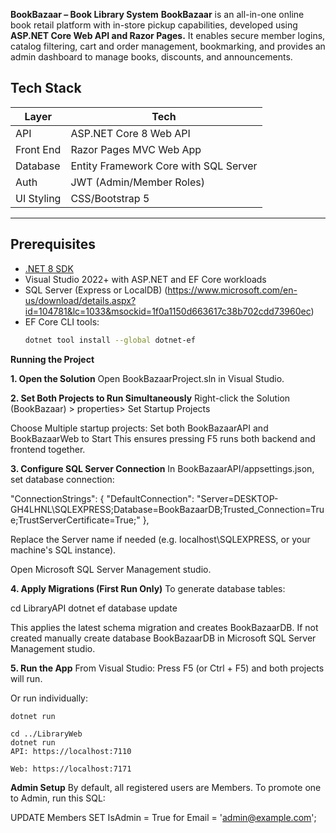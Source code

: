 **BookBazaar – Book Library System**
**BookBazaar** is an all-in-one online book retail platform with in-store pickup capabilities, developed using **ASP.NET Core Web API and Razor Pages.**
It enables secure member logins, catalog filtering, cart and order management, bookmarking, and provides an admin dashboard to manage books, discounts, and announcements.

## Tech Stack

| Layer       | Tech                                    |
|-------------|-----------------------------------------|
| API         | ASP.NET Core 8 Web API                  |
| Front End   | Razor Pages MVC Web App                 |
| Database    | Entity Framework Core with SQL Server   |
| Auth        | JWT (Admin/Member Roles)                |
| UI Styling  | CSS/Bootstrap 5                         |

---
## Prerequisites

- [.NET 8 SDK](https://dotnet.microsoft.com/download/dotnet/8.0)
- Visual Studio 2022+ with ASP.NET and EF Core workloads
- SQL Server (Express or LocalDB) (https://www.microsoft.com/en-us/download/details.aspx?id=104781&lc=1033&msockid=1f0a1150d663617c38b702cdd73960ec)
- EF Core CLI tools:
  ```bash
  dotnet tool install --global dotnet-ef
  

**Running the Project**

**1. Open the Solution**
Open BookBazaarProject.sln in Visual Studio.

**2. Set Both Projects to Run Simultaneously**
Right-click the Solution (BookBazaar) > properties>  Set Startup Projects

Choose Multiple startup projects: Set both BookBazaarAPI and BookBazaarWeb to Start
This ensures pressing F5 runs both backend and frontend together.

**3. Configure SQL Server Connection**
In BookBazaarAPI/appsettings.json, set database connection:

 "ConnectionStrings": {
     "DefaultConnection": "Server=DESKTOP-GH4LHNL\\SQLEXPRESS;Database=BookBazaarDB;Trusted_Connection=True;TrustServerCertificate=True;"
 },

Replace the Server name if needed (e.g. localhost\\SQLEXPRESS, or your machine's SQL instance).

Open Microsoft SQL Server Management studio.

**4. Apply Migrations (First Run Only)**
To generate database tables:

cd LibraryAPI
dotnet ef database update


This applies the latest schema migration and creates BookBazaarDB.
If not created manually create database BookBazaarDB in Microsoft SQL Server Management studio.

**5. Run the App**
From Visual Studio:
Press F5 (or Ctrl + F5) and both projects will run.

Or run individually:

```cd LibraryAPI
dotnet run

cd ../LibraryWeb
dotnet run
API: https://localhost:7110

Web: https://localhost:7171
```

**Admin Setup**
By default, all registered users are Members. To promote one to Admin, run this SQL:

UPDATE Members SET IsAdmin = True for Email = 'admin@example.com';


